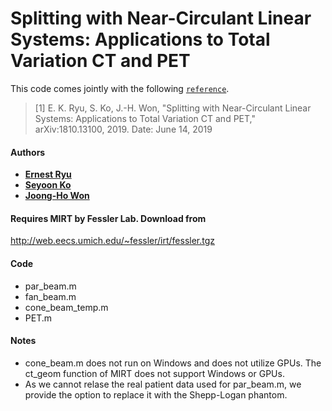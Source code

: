 # Splitting with Near-Circulant Linear Systems: Applications to Total Variation CT and PET

This code comes jointly with the following [`reference`](https://arxiv.org/abs/1810.13100).

> [1] E. K. Ryu, S. Ko, J.-H. Won, "Splitting with Near-Circulant Linear Systems: Applications to Total Variation CT and PET," arXiv:1810.13100, 2019.
Date:  June 14, 2019

#### Authors
- [**Ernest Ryu**](http://www.math.ucla.edu/~eryu/)
- [**Seyoon Ko**](https://kose-y.github.io/)
- [**Joong-Ho Won**](https://sites.google.com/site/johannwon/)


#### Requires MIRT by Fessler Lab. Download from
http://web.eecs.umich.edu/~fessler/irt/fessler.tgz

#### Code
- par_beam.m
- fan_beam.m	
- cone_beam_temp.m
- PET.m


#### Notes 
- cone_beam.m does not run on Windows and does not utilize GPUs. The ct_geom function of MIRT does not support Windows or GPUs.
- As we cannot relase the real patient data used for par_beam.m, we provide the option to replace it with the Shepp-Logan phantom.

